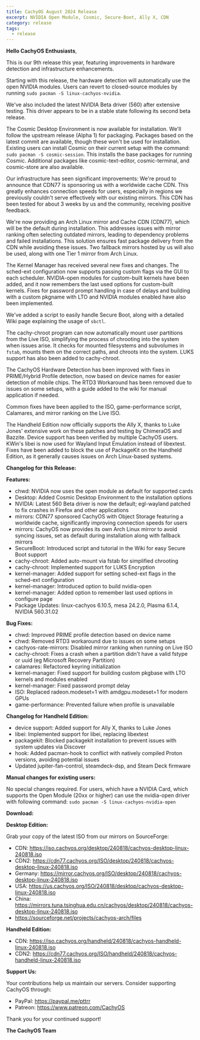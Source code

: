 ```yaml
---
title: CachyOS August 2024 Release
excerpt: NVIDIA Open Module, Cosmic, Secure-Boot, Ally X, CDN
category: release
tags:
  - release
---
```


**Hello CachyOS Enthusiasts**,

This is our 9th release this year, featuring improvements in hardware detection and infrastructure enhancements.

Starting with this release, the hardware detection will automatically use the open NVIDIA modules. Users can revert to closed-source modules by running `sudo pacman -S linux-cachyos-nvidia`.

We've also included the latest NVIDIA Beta driver (560) after extensive testing. This driver appears to be in a stable state following its second beta release.

The Cosmic Desktop Environment is now available for installation. We'll follow the upstream release (Alpha 1) for packaging. Packages based on the latest commit are available, though these won't be used for installation. Existing users can install Cosmic on their current setup with the command: `sudo pacman -S cosmic-session`. This installs the base packages for running Cosmic. Additional packages like cosmic-text-editor, cosmic-terminal, and cosmic-store are also available.

Our infrastructure has seen significant improvements:
We're proud to announce that CDN77 is sponsoring us with a worldwide cache CDN. This greatly enhances connection speeds for users, especially in regions we previously couldn't serve effectively with our existing mirrors. This CDN has been tested for about 3 weeks by us and the community, receiving positive feedback.

We're now providing an Arch Linux mirror and Cache CDN (CDN77), which will be the default during installation. This addresses issues with mirror ranking often selecting outdated mirrors, leading to dependency problems and failed installations. This solution ensures fast package delivery from the CDN while avoiding these issues.
Two fallback mirrors hosted by us will also be used, along with one Tier 1 mirror from Arch Linux.

The Kernel Manager has received several new fixes and changes. The sched-ext configuration now supports passing custom flags via the GUI to each scheduler. NVIDIA-open modules for custom-built kernels have been added, and it now remembers the last used options for custom-built kernels. Fixes for password prompt handling in case of delays and building with a custom pkgname with LTO and NVIDIA modules enabled have also been implemented.

We've added a script to easily handle Secure Boot, along with a detailed Wiki page explaining the usage of `sbctl`.

The cachy-chroot program can now automatically mount user partitions from the Live ISO, simplifying the process of chrooting into the system when issues arise. It checks for mounted filesystems and subvolumes in `fstab`, mounts them on the correct paths, and chroots into the system. LUKS support has also been added to cachy-chroot.

The CachyOS Hardware Detection has been improved with fixes in PRIME/Hybrid Profile detection, now based on device names for easier detection of mobile chips. The RTD3 Workaround has been removed due to issues on some setups, with a guide added to the wiki for manual application if needed.

Common fixes have been applied to the ISO, game-performance script, Calamares, and mirror ranking on the Live ISO.

The Handheld Edition now officially supports the Ally X, thanks to Luke Jones' extensive work on these patches and testing by ChimeraOS and Bazzite. Device support has been verified by multiple CachyOS users.
KWin's libei is now used for Wayland Input Emulation instead of libextest. Fixes have been added to block the use of PackageKit on the Handheld Edition, as it generally causes issues on Arch Linux-based systems.

**Changelog for this Release:**

**Features:**

- chwd: NVIDIA now uses the open module as default for supported cards
- Desktop: Added Cosmic Desktop Environment to the installation options
- NVIDIA: Latest 560 Beta driver is now the default; egl-wayland patched to fix crashes in Firefox and other applications
- mirrors: CDN77 sponsored CachyOS with Object Storage featuring a worldwide cache, significantly improving connection speeds for users
- mirrors: CachyOS now provides its own Arch Linux mirror to avoid syncing issues, set as default during installation along with fallback mirrors
- SecureBoot: Introduced script and tutorial in the Wiki for easy Secure Boot support
- cachy-chroot: Added auto-mount via fstab for simplified chrooting
- cachy-chroot: Implemented support for LUKS Encryption
- kernel-manager: Added support for setting sched-ext flags in the sched-ext configuration
- kernel-manager: Introduced option to build nvidia-open
- kernel-manager: Added option to remember last used options in configure page
- Package Updates: linux-cachyos 6.10.5, mesa 24.2.0, Plasma 6.1.4, NVIDIA 560.31.02

**Bug Fixes:**

- chwd: Improved PRIME profile detection based on device name
- chwd: Removed RTD3 workaround due to issues on some setups
- cachyos-rate-mirrors: Disabled mirror ranking when running on Live ISO
- cachy-chroot: Fixes a crash when a partition didn't have a valid fstype or uuid (eg Microsoft Recovery Partition)
- calamares: Refactored keyring initialization
- kernel-manager: Fixed support for building custom pkgbase with LTO kernels and modules enabled
- kernel-manager: Fixed password prompt delay
- ISO: Replaced radeon.modeset=1 with amdgpu.modeset=1 for modern GPUs
- game-performance: Prevented failure when profile is unavailable

**Changelog for Handheld Edition:**

- device support: Added support for Ally X, thanks to Luke Jones
- libei: Implemented support for libei, replacing libextest
- packagekit: Blocked packagekit installation to prevent issues with system updates via Discover
- hook: Added pacman-hook to conflict with natively compiled Proton versions, avoiding potential issues
- Updated jupiter-fan-control, steamdeck-dsp, and Steam Deck firmware

**Manual changes for existing users:**

No special changes required.
For users, which have a NVIDIA Card, which supports the Open Module (20xx or higher) can use the nvidia-open driver with following command:
`sudo pacman -S linux-cachyos-nvidia-open`

**Download:**

**Desktop Edition:**

Grab your copy of the latest ISO from our mirrors on SourceForge:

- CDN: https://iso.cachyos.org/desktop/240818/cachyos-desktop-linux-240818.iso
- CDN2: https://cdn77.cachyos.org/ISO/desktop/240818/cachyos-desktop-linux-240818.iso
- Germany: https://mirror.cachyos.org/ISO/desktop/240818/cachyos-desktop-linux-240818.iso
- USA: https://us.cachyos.org/ISO/240818/desktop/cachyos-desktop-linux-240818.iso
- China: https://mirrors.tuna.tsinghua.edu.cn/cachyos/desktop/240818/cachyos-desktop-linux-240818.iso
- https://sourceforge.net/projects/cachyos-arch/files

**Handheld Edition:**

- CDN: https://iso.cachyos.org/handheld/240818/cachyos-handheld-linux-240818.iso
- CDN2: https://cdn77.cachyos.org/ISO/handheld/240818/cachyos-handheld-linux-240818.iso

**Support Us:**

Your contributions help us maintain our servers. Consider supporting CachyOS through:

- PayPal: https://paypal.me/pttrr
- Patreon: https://www.patreon.com/CachyOS

Thank you for your continued support!

**The CachyOS Team**
